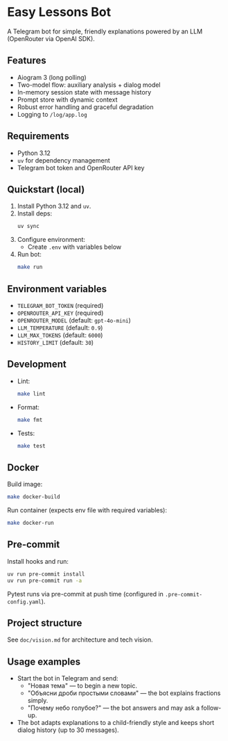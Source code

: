# Easy Lessons Bot

A Telegram bot for simple, friendly explanations powered by an LLM (OpenRouter via OpenAI SDK).

## Features
- Aiogram 3 (long polling)
- Two-model flow: auxiliary analysis + dialog model
- In-memory session state with message history
- Prompt store with dynamic context
- Robust error handling and graceful degradation
- Logging to `/log/app.log`

## Requirements
- Python 3.12
- `uv` for dependency management
- Telegram bot token and OpenRouter API key

## Quickstart (local)
1. Install Python 3.12 and `uv`.
2. Install deps:
   ```bash
   uv sync
   ```
3. Configure environment:
   - Create `.env` with variables below
4. Run bot:
   ```bash
   make run
   ```

## Environment variables
- `TELEGRAM_BOT_TOKEN` (required)
- `OPENROUTER_API_KEY` (required)
- `OPENROUTER_MODEL` (default: `gpt-4o-mini`)
- `LLM_TEMPERATURE` (default: `0.9`)
- `LLM_MAX_TOKENS` (default: `6000`)
- `HISTORY_LIMIT` (default: `30`)

## Development
- Lint:
  ```bash
  make lint
  ```
- Format:
  ```bash
  make fmt
  ```
- Tests:
  ```bash
  make test
  ```

## Docker
Build image:
```bash
make docker-build
```
Run container (expects env file with required variables):
```bash
make docker-run
```

## Pre-commit
Install hooks and run:
```bash
uv run pre-commit install
uv run pre-commit run -a
```
Pytest runs via pre-commit at push time (configured in `.pre-commit-config.yaml`).

## Project structure
See `doc/vision.md` for architecture and tech vision.

## Usage examples
- Start the bot in Telegram and send:
  - "Новая тема" — to begin a new topic.
  - "Объясни дроби простыми словами" — the bot explains fractions simply.
  - "Почему небо голубое?" — the bot answers and may ask a follow-up.
- The bot adapts explanations to a child-friendly style and keeps short dialog history (up to 30 messages).
